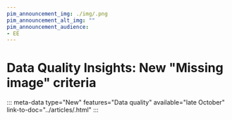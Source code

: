 ```yaml
---
pim_announcement_img: ./img/.png
pim_announcement_alt_img: ""
pim_announcement_audience:
- EE
---
```


# Data Quality Insights: New "Missing image" criteria
::: meta-data type="New" features="Data quality" available="late October" link-to-doc="../articles/.html"
:::
